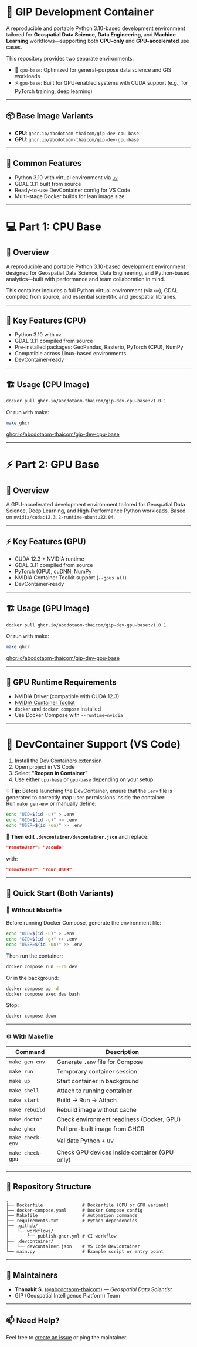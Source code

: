 # 🐳 GIP Development Container

A reproducible and portable Python 3.10-based development environment tailored for **Geospatial Data Science**, **Data Engineering**, and **Machine Learning** workflows—supporting both **CPU-only** and **GPU-accelerated** use cases.

This repository provides two separate environments:
- 🧠 `cpu-base`: Optimized for general-purpose data science and GIS workloads
- ⚡ `gpu-base`: Built for GPU-enabled systems with CUDA support (e.g., for PyTorch training, deep learning)

---

## 📦 Base Image Variants

- **CPU**: `ghcr.io/abcdotaom-thaicom/gip-dev-cpu-base`
- **GPU**: `ghcr.io/abcdotaom-thaicom/gip-dev-gpu-base`

---

## 🔧 Common Features

- Python 3.10 with virtual environment via [`uv`](https://github.com/astral-sh/uv)
- GDAL 3.11 built from source
- Ready-to-use DevContainer config for VS Code
- Multi-stage Docker builds for lean image size

---

# 💻 Part 1: CPU Base

## 🔹 Overview

A reproducible and portable Python 3.10-based development environment designed for Geospatial Data Science, Data Engineering, and Python-based analytics—built with performance and team collaboration in mind.

This container includes a full Python virtual environment (via `uv`), GDAL compiled from source, and essential scientific and geospatial libraries.

---

## 🧭 Key Features (CPU)

- Python 3.10 with `uv`
- GDAL 3.11 compiled from source
- Pre-installed packages: GeoPandas, Rasterio, PyTorch (CPU), NumPy
- Compatible across Linux-based environments
- DevContainer-ready

---

## 🏗️ Usage (CPU Image)

```bash
docker pull ghcr.io/abcdotaom-thaicom/gip-dev-cpu-base:v1.0.1
```

Or run with make:

```bash
make ghcr
```

[ghcr.io/abcdotaom-thaicom/gip-dev-cpu-base](https://github.com/users/abcdotaom-thaicom/packages/container/package/gip-dev-cpu-base)

---

# ⚡ Part 2: GPU Base

## 🔹 Overview

A GPU-accelerated development environment tailored for Geospatial Data Science, Deep Learning, and High-Performance Python workloads. Based on `nvidia/cuda:12.3.2-runtime-ubuntu22.04`.

---

## ⚡️ Key Features (GPU)

- CUDA 12.3 + NVIDIA runtime
- GDAL 3.11 compiled from source
- PyTorch (GPU), cuDNN, NumPy
- NVIDIA Container Toolkit support (`--gpus all`)
- DevContainer-ready

---

## 🏗️ Usage (GPU Image)

```bash
docker pull ghcr.io/abcdotaom-thaicom/gip-dev-gpu-base:v1.0.1
```

Or run with make:

```bash
make ghcr
```

[ghcr.io/abcdotaom-thaicom/gip-dev-gpu-base](https://github.com/users/abcdotaom-thaicom/packages/container/package/gip-dev-gpu-base)

---

## 🚨 GPU Runtime Requirements

- NVIDIA Driver (compatible with CUDA 12.3)
- [NVIDIA Container Toolkit](https://docs.nvidia.com/datacenter/cloud-native/container-toolkit/install-guide.html)
- `docker` and `docker compose` installed
- Use Docker Compose with `--runtime=nvidia`

---

# 💼 DevContainer Support (VS Code)

1. Install the [Dev Containers extension](https://marketplace.visualstudio.com/items?itemName=ms-vscode-remote.remote-containers)
2. Open project in VS Code
3. Select **"Reopen in Container"**
4. Use either `cpu-base` or `gpu-base` depending on your setup

💡 **Tip:** Before launching the DevContainer, ensure that the `.env` file is generated to correctly map user permissions inside the container:  
Run `make gen-env` or manually define:

```bash
echo "UID=$(id -u)" > .env
echo "GID=$(id -g)" >> .env
echo "USER=$(id -un)" >> .env
```

🔧 **Then edit `.devcontainer/devcontainer.json`** and replace:

```json
"remoteUser": "vscode"
```

with:

```json
"remoteUser": "Your USER"
```

---

## 🚀 Quick Start (Both Variants)

### 🧰 Without Makefile

Before running Docker Compose, generate the environment file:

```bash
echo "UID=$(id -u)" > .env
echo "GID=$(id -g)" >> .env
echo "USER=$(id -un)" >> .env
```

Then run the container:

```bash
docker compose run --rm dev
```

Or in the background:

```bash
docker compose up -d
docker compose exec dev bash
```

Stop:

```bash
docker compose down
```

---

### ⚙️ With Makefile

| Command          | Description                                  |
|------------------|----------------------------------------------|
| `make gen-env`   | Generate `.env` file for Compose             |
| `make run`       | Temporary container session                  |
| `make up`        | Start container in background                |
| `make shell`     | Attach to running container                  |
| `make start`     | Build → Run → Attach                         |
| `make rebuild`   | Rebuild image without cache                  |
| `make doctor`    | Check environment readiness (Docker, GPU)    |
| `make ghcr`      | Pull pre-built image from GHCR               |
| `make check-env` | Validate Python + uv                         |
| `make check-gpu` | Check GPU devices inside container (GPU only)|

---

## 📁 Repository Structure

```
.
├── Dockerfile               # Dockerfile (CPU or GPU variant)
├── docker-compose.yaml      # Docker Compose config
├── Makefile                 # Automation commands
├── requirements.txt         # Python dependencies
├── .github/
│   └── workflows/
│       └── publish-ghcr.yml # CI workflow
├── .devcontainer/
│   └── devcontainer.json    # VS Code DevContainer
└── main.py                  # Example script or entry point
```

---

## 👥 Maintainers

- **Thanakit S.** ([@abcdotaom-thaicom](https://github.com/abcdotaom-thaicom)) — _Geospatial Data Scientist_
- GIP (Geospatial Intelligence Platform) Team

---

## 📫 Need Help?

Feel free to [create an issue](https://github.com/abcdotaom-thaicom/gip-devcontainer-template/issues) or ping the maintainer.
